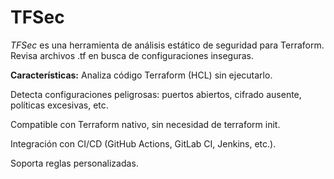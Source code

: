 # TFSec

_TFSec_ es una herramienta de análisis estático de seguridad para Terraform. Revisa archivos .tf en busca de configuraciones inseguras.

**Características:**
Analiza código Terraform (HCL) sin ejecutarlo.

Detecta configuraciones peligrosas: puertos abiertos, cifrado ausente, políticas excesivas, etc.

Compatible con Terraform nativo, sin necesidad de terraform init.

Integración con CI/CD (GitHub Actions, GitLab CI, Jenkins, etc.).

Soporta reglas personalizadas.

